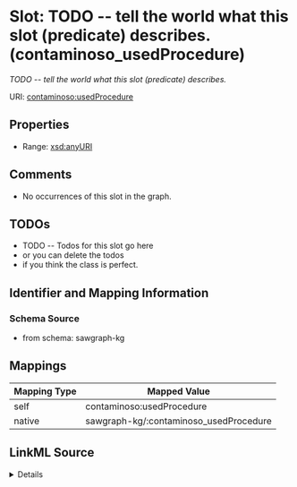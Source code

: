 

# Slot: TODO -- tell the world what this slot (predicate) describes. (contaminoso_usedProcedure)


_TODO -- tell the world what this slot (predicate) describes._





URI: [contaminoso:usedProcedure](http://sawgraph.spatialai.org/v1/contaminoso#usedProcedure)



<!-- no inheritance hierarchy -->








## Properties

* Range: [xsd:anyURI](http://www.w3.org/2001/XMLSchema#anyURI)





## Comments

* No occurrences of this slot in the graph.

## TODOs

* TODO -- Todos for this slot go here
* or you can delete the todos
* if you think the class is perfect.

## Identifier and Mapping Information







### Schema Source


* from schema: sawgraph-kg




## Mappings

| Mapping Type | Mapped Value |
| ---  | ---  |
| self | contaminoso:usedProcedure |
| native | sawgraph-kg/:contaminoso_usedProcedure |




## LinkML Source

<details>
```yaml
name: contaminoso_usedProcedure
description: TODO -- tell the world what this slot (predicate) describes.
title: TODO -- tell the world what this slot (predicate) describes.
todos:
- TODO -- Todos for this slot go here
- or you can delete the todos
- if you think the class is perfect.
comments:
- No occurrences of this slot in the graph.
from_schema: sawgraph-kg
rank: 1000
domain: contaminoso_ContaminantObservation
slot_uri: contaminoso:usedProcedure
alias: contaminoso_usedProcedure
range: uri

```
</details>